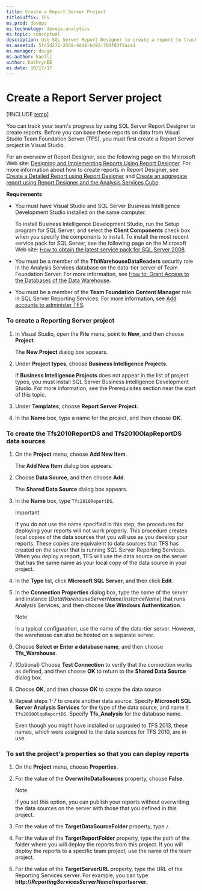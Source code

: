 ```yaml
---
title: Create a Report Server Project
titleSuffix: TFS 
ms.prod: devops
ms.technology: devops-analytics
ms.topic: conceptual
description: Use SQL Server Report Designer to create a report to track the team's progress by-Team Foundation Server 
ms.assetid: 5fc5d272-2569-4dd8-b493-704f03f2aca1
ms.manager: douge
ms.author: kaelli
author: KathrynEE
ms.date: 10/17/17
---
```




# Create a Report Server project 

[!INCLUDE [temp](../_shared/tfs-report-platform-version.md)]

You can track your team's progress by using SQL Server Report Designer to create reports. Before you can base these reports on data from Visual Studio Team Foundation Server (TFS), you must first create a Report Server project in Visual Studio.  
  
 For an overview of Report Designer, see the following page on the Microsoft Web site: [Designing and Implementing Reports Using Report Designer](http://go.microsoft.com/fwlink/?LinkId=181954). For more information about how to create reports in Report Designer, see [Create a Detailed Report using Report Designer](create-a-detailed-report-using-report-designer.md) and [Create an aggregate report using Report Designer and the Analysis Services Cube](create-aggregate-report-report-designer-analysis-services-cube.md).  
  
 **Requirements**  
  
-   You must have Visual Studio and SQL Server Business Intelligence Development Studio installed on the same computer.  
  
     To install Business Intelligence Development Studio, run the Setup program for SQL Server, and select the **Client Components** check box when you specify the components to install. To install the most recent service pack for SQL Server, see the following page on the Microsoft Web site: [How to obtain the latest service pack for SQL Server 2008](http://go.microsoft.com/fwlink/?LinkID=182174).  
  
-   You must be a member of the **TfsWarehouseDataReaders** security role in the Analysis Services database on the data-tier server of Team Foundation Server. For more information, see [How to: Grant Access to the Databases of the Data Warehouse](../admin/grant-permissions-to-reports.md).  

-   You must be a member of the **Team Foundation Content Manager** role in SQL Server Reporting Services. For more information, see [Add accounts to administer TFS](/tfs/server/admin/add-administrator-tfs).  
  
### To create a Reporting Server project  
  
1.  In Visual Studio, open the **File** menu, point to **New**, and then choose **Project**.  
  
     The **New Project** dialog box appears.  
  
2.  Under **Project types**, choose **Business Intelligence Projects**.  
  
     If **Business Intelligence Projects** does not appear in the list of project types, you must install SQL Server Business Intelligence Development Studio. For more information, see the Prerequisites section near the start of this topic.  
  
3.  Under **Templates**, choose **Report Server Project.**  
  
4.  In the **Name** box, type a name for the project, and then choose **OK**.  
  
### To create the Tfs2010ReportDS and Tfs2010OlapReportDS data sources  
  
1.  On the **Project** menu, choose **Add New Item**.  
  
     The **Add New Item** dialog box appears.  
  
2.  Choose **Data Source**, and then choose  **Add**.  
  
     The **Shared Data Source** dialog box appears.  
  
3.  In the **Name** box, type `Tfs2010ReportDS`.  
  
    > [!IMPORTANT]
    >  If you do not use the name specified in this step, the procedures for deploying your reports will not work properly. This procedure creates local copies of the data sources that you will use as you develop your reports. These copies are equivalent to data sources that TFS has created on the server that is running SQL Server Reporting Services. When you deploy a report, TFS will use the data source on the server that has the same name as your local copy of the data source in your project.  
  
4.  In the **Type** list, click **Microsoft SQL Server**, and then click **Edit**.  
  
5.  In the **Connection Properties** dialog box, type the name of the server and instance (*DataWarehouseServerName*/*InstanceName*) that runs Analysis Services, and then choose **Use Windows Authentication**.  
  
    > [!NOTE]
    >  In a typical configuration, use the name of the data-tier server. However, the warehouse can also be hosted on a separate server.  
  
6.  Choose **Select or Enter a database name**, and then choose **Tfs_Warehouse**.  
  
7.  (Optional) Choose **Test Connection** to verify that the connection works as defined, and then choose **OK** to return to the **Shared Data Source** dialog box.  
  
8.  Choose **OK**, and then choose **OK** to create the data source.  
  
9. Repeat steps 1-7 to create another data source. Specify **Microsoft SQL Server Analysis Services** for the type of the data source, and name it `Tfs2010OlapReportDS`. Specify **Tfs_Analysis** for the database name.  
  
     Even though you might have installed or upgraded to TFS 2013, these names, which were assigned to the data sources for TFS 2010, are in use.  
  
### To set the project's properties so that you can deploy reports  
  
1.  On the **Project** menu, choose **Properties**.  
  
2.  For the value of the **OverwriteDataSources** property, choose **False**.  
  
    > [!NOTE]
    >  If you set this option, you can publish your reports without overwriting the data sources on the server with those that you defined in this project.  
  
3.  For the value of the **TargetDataSourceFolder** property, type `/`.  
  
4.  For the value of the **TargetReportFolder** property, type the path of the folder where you will deploy the reports from this project. If you will deploy the reports to a specific team project, use the name of the team project.  
  
5.  For the value of the **TargetServerURL** property, type the URL of the Reporting Services server. For example, you can type **http://***ReportingServicesServerName***/reportserver**.